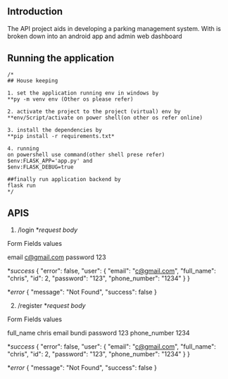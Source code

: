   ## Introduction
  The API project aids in developing a parking management system. With is broken down into an android app and admin web dashboard


  ## Running the application
    /*
    ## House keeping

    1. set the application running env in windows by
    **py -m venv env (Other os please refer)

    2. activate the project to the project (virtual) env by
    **env/Script/activate on power shell(on other os refer online)

    3. install the dependencies by 
    **pip install -r requirements.txt*

    4. running
    on powershell use command(other shell prese refer)
    $env:FLASK_APP='app.py' and 
    $env:FLASK_DEBUG=true

    ##finally run application backend by
    flask run
    */


## APIS
1. /login
**request body*


Form Fields values

email    c@gmail.com
password   123



**success*
{
  "error": false,
  "user": {
    "email": "c@gmail.com",
    "full_name": "chris",
    "id": 2,
    "password": "123",
    "phone_number": "1234"
  }
}

**error*
{
  "message": "Not Found",
  "success": false
}

2. /register
**request body*


Form Fields values

full_name  chris
email   bundi
password   123
phone_number   1234





**success*
{
  "error": false,
  "user": {
    "email": "c@gmail.com",
    "full_name": "chris",
    "id": 2,
    "password": "123",
    "phone_number": "1234"
  }
}

**error*
{
  "message": "Not Found",
  "success": false
}











